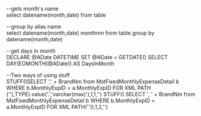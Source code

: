 --gets month's name
<br>
select datename(month,date) from table

--group by alias name
<br>
select datename(month,date) monthnm from table group by datename(month,date)

--get days in month
<br>
DECLARE @ADate DATETIME
SET @ADate = GETDATE()
SELECT DAY(EOMONTH(@ADate)) AS DaysInMonth

--Two ways of using stuff
<br>
STUFF((SELECT ',' + BrandNm from MstFixedMonthlyExpenseDetail b WHERE b.MonthlyExpID = a.MonthlyExpID FOR XML PATH (''),TYPE).value('.','varchar(max)'),1,1,'')
STUFF(( SELECT ', ' + BrandNm from MstFixedMonthlyExpenseDetail b WHERE b.MonthlyExpID = a.MonthlyExpID FOR XML PATH('')),1,2,'')
